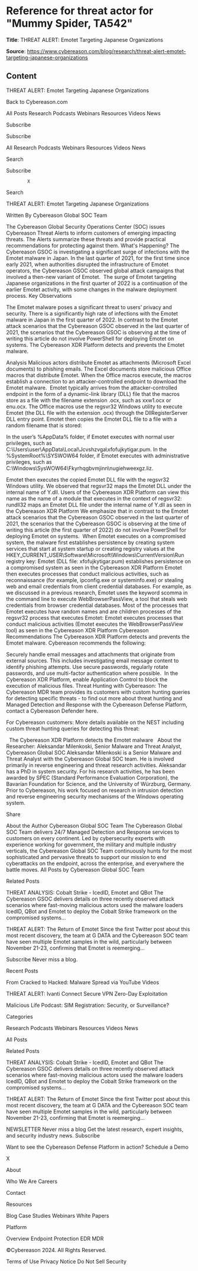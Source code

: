 # Reference for threat actor for "Mummy Spider, TA542"

**Title**: THREAT ALERT: Emotet Targeting Japanese Organizations

**Source**: https://www.cybereason.com/blog/research/threat-alert-emotet-targeting-japanese-organizations

## Content






THREAT ALERT: Emotet Targeting Japanese Organizations







































































Back to Cybereason.com









All Posts
Research
Podcasts
Webinars
Resources
Videos
News


Subscribe






















Subscribe




All
Research
Podcasts
Webinars
Resources
Videos
News







Search


Subscribe






 
            X
        




Search



























THREAT ALERT: Emotet Targeting Japanese Organizations


Written By
Cybereason Global SOC Team







The Cybereason Global Security Operations Center (SOC) issues Cybereason Threat Alerts to inform customers of emerging impacting threats. The Alerts summarize these threats and provide practical recommendations for protecting against them.
What's Happening?
The Cybereason GSOC is investigating a significant surge of infections with the Emotet malware in Japan. In the last quarter of 2021, for the first time since early 2021, when authorities disrupted the infrastructure of Emotet operators, the Cybereason GSOC observed global attack campaigns that involved a then-new variant of Emotet. 
The surge of Emotet targeting Japanese organizations in the first quarter of 2022 is a continuation of the earlier Emotet activity, with some changes in the malware deployment process.
Key Observations

The Emotet malware poses a significant threat to users’ privacy and security. There is a significantly high rate of infections with the Emotet malware in Japan in the first quarter of 2022.
In contrast to the Emotet attack scenarios that the Cybereason GSOC observed in the last quarter of 2021, the scenarios that the Cybereason GSOC is observing at the time of writing this article do not involve PowerShell for deploying Emotet on systems.
The Cybereason XDR Platform detects and prevents the Emotet malware.

Analysis
Malicious actors distribute Emotet as attachments (Microsoft Excel documents) to phishing emails. The Excel documents store malicious Office macros that distribute Emotet. When the Office macros execute, the macros establish a connection to an attacker-controlled endpoint to download the Emotet malware. 
Emotet typically arrives from the attacker-controlled endpoint in the form of a dynamic-link library (DLL) file that the macros store as a file with the filename extension .ocx, such as xxw1.ocx or enu.ocx. The Office macros use the regsvr32 Windows utility to execute Emotet (the DLL file with the extension .ocx) through the DllRegisterServer DLL entry point. Emotet then copies the Emotet DLL file to a file with a random filename that is stored:

In the user’s %AppData% folder, if Emotet executes with normal user privileges, such as C:\Users\user\AppData\Local\Jcvshzvga\xfofujkytigar.pum.
In the %SystemRoot%\SYSWOW64 folder, if Emotet executes with administrative privileges, such as C:\Windows\SysWOW64\Fkyrhqgbvmjinn\nugiehweexgz.liz. 

Emotet then executes the copied Emotet DLL file with the regsvr32 Windows utility. We observed that regsvr32 maps the Emotet DLL under the internal name of Y.dll. Users of the Cybereason XDR Platform can view this name as the name of a module that executes in the context of regsvr32:
rundll32 maps an Emotet DLL file under the internal name of Y.dll as seen in the Cybereason XDR Platform
We emphasize that in contrast to the Emotet attack scenarios that the Cybereason GSOC observed in the last quarter of 2021, the scenarios that the Cybereason GSOC is observing at the time of writing this article (the first quarter of 2022) do not involve PowerShell for deploying Emotet on systems. 
When Emotet executes on a compromised system, the malware first establishes persistence by creating system services that start at system startup or creating registry values at the HKEY_CURRENT_USER\Software\Microsoft\Windows\CurrentVersion\Run registry key:
Emotet (DLL file: xfofujkytigar.pum) establishes persistence on a compromised system as seen in the Cybereason XDR Platform
Emotet then executes processes that conduct malicious activities, such as reconnaissance (for example, ipconfig.exe or systeminfo.exe) or stealing web and email credentials from client credential databases.
For example, as we discussed in a previous research, Emotet uses the keyword scomma in the command line to execute WebBrowserPassView, a tool that steals web credentials from browser credential databases.
Most of the processes that Emotet executes have random names and are children processes of the regsvr32 process that executes Emotet:
Emotet executes processes that conduct malicious activities (Emotet executes the WebBrowserPassView tool) as seen in the Cybereason XDR Platform
Cybereason Recommendations
The Cybereason XDR Platform detects and prevents the Emotet malware. Cybereason recommends the following:

Securely handle email messages and attachments that originate from external sources. This includes investigating email message content to identify phishing attempts.
Use secure passwords, regularly rotate passwords, and use multi-factor authentication where possible. 
In the Cybereason XDR Platform, enable Application Control to block the execution of malicious files.
Threat Hunting with Cybereason: The Cybereason MDR team provides its customers with custom hunting queries for detecting specific threats - to find out more about threat hunting and Managed Detection and Response with the Cybereason Defense Platform, contact a Cybereason Defender here.

For Cybereason customers: More details available on the NEST including custom threat hunting queries for detecting this threat:




 
The Cybereason XDR Platform detects the Emotet malware
 
About the Researcher:
Aleksandar Milenkoski, Senior Malware and Threat Analyst, Cybereason Global SOC
Aleksandar Milenkoski is a Senior Malware and Threat Analyst with the Cybereason Global SOC team. He is involved primarily in reverse engineering and threat research activities. Aleksandar has a PhD in system security. For his research activities, he has been awarded by SPEC (Standard Performance Evaluation Corporation), the Bavarian Foundation for Science, and the University of Würzburg, Germany. Prior to Cybereason, his work focused on research in intrusion detection and reverse engineering security mechanisms of the Windows operating system.




Share



















About the Author
Cybereason Global SOC Team
The Cybereason Global SOC Team delivers 24/7 Managed Detection and Response services to customers on every continent. Led by cybersecurity experts with experience working for government, the military and multiple industry verticals, the Cybereason Global SOC Team continuously hunts for the most sophisticated and pervasive threats to support our mission to end cyberattacks on the endpoint, across the enterprise, and everywhere the battle moves.
All Posts by Cybereason Global SOC Team











Related Posts




THREAT ANALYSIS: Cobalt Strike - IcedID, Emotet and QBot
The Cybereason GSOC delivers details on three recently observed attack scenarios where fast-moving malicious actors used the malware loaders IcedID, QBot and Emotet to deploy the Cobalt Strike framework on the compromised systems...





THREAT ALERT: The Return of Emotet
Since the first Twitter post about this most recent discovery, the team at G DATA and the Cybereason SOC team have seen multiple Emotet samples in the wild, particularly between November 21-23, confirming that Emotet is reemerging...




















Subscribe
Never miss a blog.



Recent Posts


From Cracked to Hacked: Malware Spread via YouTube Videos




THREAT ALERT: Ivanti Connect Secure VPN Zero-Day Exploitation




Malicious Life Podcast: SIM Registration: Security, or Surveillance?




Categories

Research
Podcasts
Webinars
Resources
Videos
News

All Posts














Related Posts




THREAT ANALYSIS: Cobalt Strike - IcedID, Emotet and QBot
The Cybereason GSOC delivers details on three recently observed attack scenarios where fast-moving malicious actors used the malware loaders IcedID, QBot and Emotet to deploy the Cobalt Strike framework on the compromised systems...





THREAT ALERT: The Return of Emotet
Since the first Twitter post about this most recent discovery, the team at G DATA and the Cybereason SOC team have seen multiple Emotet samples in the wild, particularly between November 21-23, confirming that Emotet is reemerging...














NEWSLETTER
Never miss a blog
Get the latest research, expert insights, and security industry news.
Subscribe












Want to see the Cybereason Defense Platform in action?
Schedule a Demo

X
























About

Who We Are
Careers

Contact



Resources

Blog
Case Studies
Webinars
White Papers



Platform

Overview
Endpoint Protection
EDR
MDR








©Cybereason 2024. All Rights Reserved.



Terms of Use
Privacy Notice
Do Not Sell
Security









































